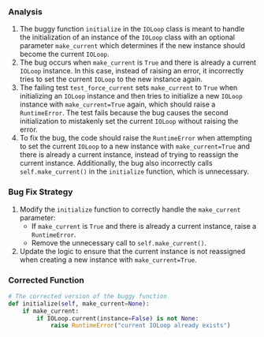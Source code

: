 ### Analysis
1. The buggy function `initialize` in the `IOLoop` class is meant to handle the initialization of an instance of the `IOLoop` class with an optional parameter `make_current` which determines if the new instance should become the current `IOLoop`.
2. The bug occurs when `make_current` is `True` and there is already a current `IOLoop` instance. In this case, instead of raising an error, it incorrectly tries to set the current `IOLoop` to the new instance again.
3. The failing test `test_force_current` sets `make_current` to `True` when initializing an `IOLoop` instance and then tries to initialize a new `IOLoop` instance with `make_current=True` again, which should raise a `RuntimeError`. The test fails because the bug causes the second initialization to mistakenly set the current `IOLoop` without raising the error.
4. To fix the bug, the code should raise the `RuntimeError` when attempting to set the current `IOLoop` to a new instance with `make_current=True` and there is already a current instance, instead of trying to reassign the current instance. Additionally, the bug also incorrectly calls `self.make_current()` in the `initialize` function, which is unnecessary.

### Bug Fix Strategy
1. Modify the `initialize` function to correctly handle the `make_current` parameter:
   - If `make_current` is `True` and there is already a current instance, raise a `RuntimeError`.
   - Remove the unnecessary call to `self.make_current()`.
2. Update the logic to ensure that the current instance is not reassigned when creating a new instance with `make_current=True`.

### Corrected Function
```python
# The corrected version of the buggy function
def initialize(self, make_current=None):
    if make_current:
        if IOLoop.current(instance=False) is not None:
            raise RuntimeError("current IOLoop already exists")
```